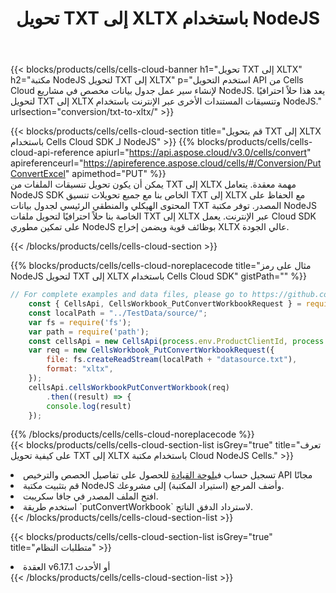 ﻿---
title:  تحويل TXT إلى XLTX باستخدام NodeJS
description: استخدام Aspose.Cells Cloud SDK لـ NodeJS لتحويل ملف بتنسيق TXT إلى ملف بتنسيق XLTX.
kwords: Excel, Convert TXT to XLTX, REST, NodeJS
howto: How to convert TXT to XLTX using Aspose.Cells Cloud NodeJS library.
---
{{< blocks/products/cells/cells-cloud-banner h1="تحويل TXT إلى XLTX" h2="مكتبة NodeJS لتحويل TXT إلى XLTX" p="استخدم التحويل API من Cells Cloud لإنشاء سير عمل جدول بيانات مخصص في مشاريع NodeJS. يعد هذا حلاً احترافيًا لتحويل TXT إلى XLTX وتنسيقات المستندات الأخرى عبر الإنترنت باستخدام NodeJS." urlsection="conversion/txt-to-xltx/" >}}

{{< blocks/products/cells/cells-cloud-section title="قم بتحويل TXT إلى XLTX باستخدام Cells Cloud SDK لـ NodeJS" >}}
{{% blocks/products/cells/cells-cloud-api-reference apiurl="https://api.aspose.cloud/v3.0/cells/convert" apireferenceurl="https://apireference.aspose.cloud/cells/#/Conversion/PutConvertExcel" apimethod="PUT" %}}
<br/>
يمكن أن يكون تحويل تنسيقات الملفات من TXT إلى XLTX مهمة معقدة. يتعامل NodeJS SDK الخاص بنا مع جميع تحويلات تنسيق TXT إلى XLTX مع الحفاظ على المحتوى الهيكلي والمنطقي الرئيسي لجدول بيانات TXT المصدر. توفر مكتبة NodeJS الخاصة بنا حلاً احترافيًا لتحويل ملفات TXT إلى XLTX عبر الإنترنت. يعمل Cloud SDK على تمكين مطوري NodeJS بوظائف قوية ويضمن إخراج XLTX عالي الجودة.

{{< /blocks/products/cells/cells-cloud-section >}}

{{% blocks/products/cells/cells-cloud-noreplacecode title="مثال على رمز NodeJS لتحويل TXT إلى XLTX باستخدام Cells Cloud SDK" gistPath="" %}}
 
```js
// For complete examples and data files, please go to https://github.com/aspose-cells-cloud/aspose-cells-cloud-node/
    const { CellsApi, CellsWorkbook_PutConvertWorkbookRequest } = require("asposecellscloud");
    const localPath = "../TestData/source/";
    var fs = require('fs');
    var path = require('path');
    const cellsApi = new CellsApi(process.env.ProductClientId, process.env.ProductClientSecret);
    var req = new CellsWorkbook_PutConvertWorkbookRequest({
        file: fs.createReadStream(localPath + "datasource.txt"),
        format: "xltx",
    });
    cellsApi.cellsWorkbookPutConvertWorkbook(req)
        .then((result) => {
        console.log(result)
    });
```
 
{{% /blocks/products/cells/cells-cloud-noreplacecode %}}
<br/>
{{< blocks/products/cells/cells-cloud-section-list isGrey="true" title="تعرف على كيفية تحويل TXT إلى XLTX باستخدام مكتبة Cloud NodeJS Cells." >}}
<li> تسجيل حساب في<a href="https://dashboard.aspose.cloud/">لوحة القيادة</a> للحصول على تفاصيل الحصص والترخيص API مجانًا</li>
<li>قم بتثبيت مكتبة NodeJS وأضف المرجع (استيراد المكتبة) إلى مشروعك.</li>
<li>افتح الملف المصدر في جافا سكريبت.</li>
<li>استخدم طريقة `putConvertWorkbook` لاسترداد الدفق الناتج.</li>
{{< /blocks/products/cells/cells-cloud-section-list >}}

{{< blocks/products/cells/cells-cloud-section-list isGrey="true" title="متطلبات النظام" >}}
<li>العقدة v6.17.1 أو الأحدث</li>
{{< /blocks/products/cells/cells-cloud-section-list >}}
